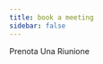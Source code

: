 ```yaml
---
title: book a meeting
sidebar: false
---
```


<p class="h2 text-gray"> Prenota Una Riunione </p>


<Testprimer class="box-shadow-medium rounded-3"></Testprimer>



